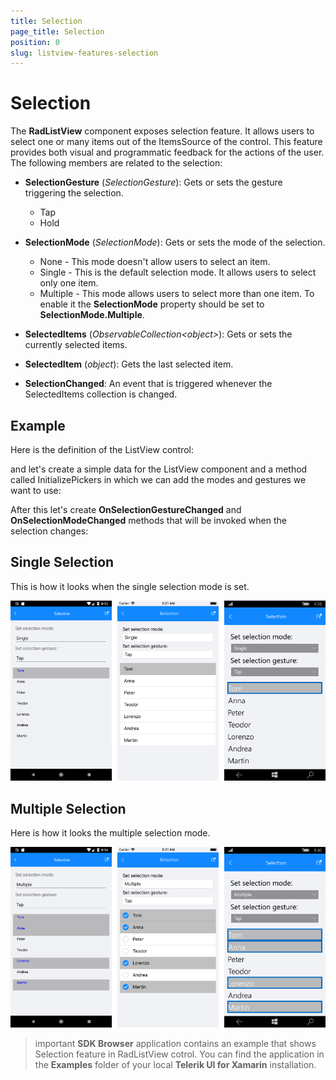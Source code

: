 ```yaml
---
title: Selection
page_title: Selection
position: 0
slug: listview-features-selection
---
```


# Selection

The **RadListView** component exposes selection feature. It allows users to select one or many items out of the ItemsSource of the control. This feature provides both visual and programmatic feedback for the actions of the user. The following members are related to the selection: 

- **SelectionGesture** (*SelectionGesture*): Gets or sets the gesture triggering the selection.
	- Tap
	- Hold
- **SelectionMode** (*SelectionMode*): Gets or sets the mode of the selection.
	- None - This mode doesn't allow users to select an item.
	- Single - This is the default selection mode. It allows users to select only one item.
	- Multiple - This mode allows users to select more than one item. To enable it the **SelectionMode** property should be set to **SelectionMode.Multiple**.
	
- **SelectedItems** (*ObservableCollection&lt;object&gt;*): Gets or sets the currently selected items.
- **SelectedItem** (*object*): Gets the last selected item.
- **SelectionChanged**: An event that is triggered whenever the SelectedItems collection is changed.


## Example

Here is the definition of the ListView control:

<snippet id='listview-features-selection-xaml'>

and let's create a simple data for the ListView component and a method called InitializePickers in which we can add the modes and gestures we want to use:
<snippet id='listview-features-selection-csharp'>


After this let's create **OnSelectionGestureChanged** and **OnSelectionModeChanged** methods that will be invoked when the selection changes:

<snippet id='listview-features-onselectionchanged-csharp'>

## Single Selection

This is how it looks when the single selection mode is set.

![SingleSelection](images/listview-features-selection-single.png "Single Selection")


## Multiple Selection

Here is how it looks the multiple selection mode.

![MultipleSelection](images/listview-features-selection-multiple.png "Multiple Selection")

>important **SDK Browser** application contains an example that shows Selection feature in RadListView cotrol. You can find the application in the **Examples** folder of your local **Telerik UI for Xamarin** installation.



